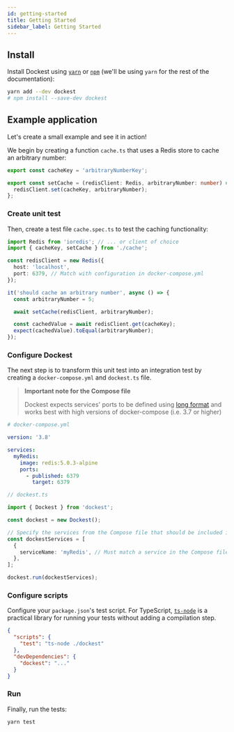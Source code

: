 ```yaml
---
id: getting-started
title: Getting Started
sidebar_label: Getting Started
---
```


## Install

Install Dockest using [`yarn`](https://yarnpkg.com/en/package/jest) or [`npm`](https://www.npmjs.com/) (we'll be using
`yarn` for the rest of the documentation):

```bash
yarn add --dev dockest
# npm install --save-dev dockest
```

## Example application

Let's create a small example and see it in action!

We begin by creating a function `cache.ts` that uses a Redis store to cache an arbitrary number:

```ts
export const cacheKey = 'arbitraryNumberKey';

export const setCache = (redisClient: Redis, arbitraryNumber: number) => {
  redisClient.set(cacheKey, arbitraryNumber);
};
```

### Create unit test

Then, create a test file `cache.spec.ts` to test the caching functionality:

```ts
import Redis from 'ioredis'; // ... or client of choice
import { cacheKey, setCache } from './cache';

const redisClient = new Redis({
  host: 'localhost',
  port: 6379, // Match with configuration in docker-compose.yml
});

it('should cache an arbitrary number', async () => {
  const arbitraryNumber = 5;

  await setCache(redisClient, arbitraryNumber);

  const cachedValue = await redisClient.get(cacheKey);
  expect(cachedValue).toEqual(arbitraryNumber);
});
```

### Configure Dockest

The next step is to transform this unit test into an integration test by creating a `docker-compose.yml` and
`dockest.ts` file.

> **Important note for the Compose file**
>
> Dockest expects services' ports to be defined using
> [long format](https://docs.docker.com/compose/compose-file/#long-syntax-1) and works best with high versions of
> docker-compose (i.e. 3.7 or higher)

```yml
# docker-compose.yml

version: '3.8'

services:
  myRedis:
    image: redis:5.0.3-alpine
    ports:
      - published: 6379
        target: 6379
```

```ts
// dockest.ts

import { Dockest } from 'dockest';

const dockest = new Dockest();

// Specify the services from the Compose file that should be included in the integration test
const dockestServices = [
  {
    serviceName: 'myRedis', // Must match a service in the Compose file
  },
];

dockest.run(dockestServices);
```

### Configure scripts

Configure your `package.json`'s test script. For TypeScript, [`ts-node`](https://www.npmjs.com/package/ts-node) is a
practical library for running your tests without adding a compilation step.

```json
{
  "scripts": {
    "test": "ts-node ./dockest"
  },
  "devDependencies": {
    "dockest": "..."
  }
}
```

### Run

Finally, run the tests:

```sh
yarn test
```
